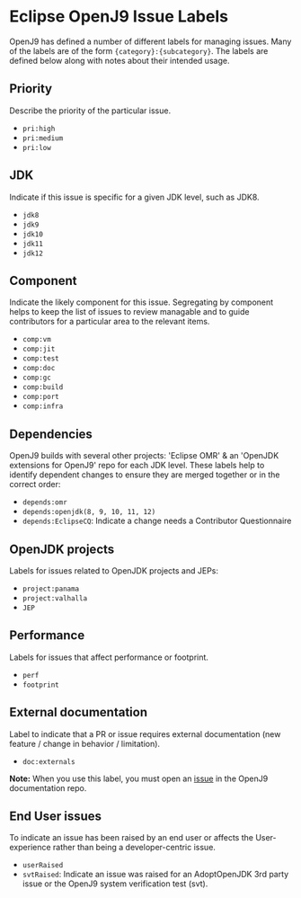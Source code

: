 <!--
Copyright (c) 2018, 2021 IBM Corp. and others

This program and the accompanying materials are made available under
the terms of the Eclipse Public License 2.0 which accompanies this
distribution and is available at https://www.eclipse.org/legal/epl-2.0/
or the Apache License, Version 2.0 which accompanies this distribution and
is available at https://www.apache.org/licenses/LICENSE-2.0.

This Source Code may also be made available under the following
Secondary Licenses when the conditions for such availability set
forth in the Eclipse Public License, v. 2.0 are satisfied: GNU
General Public License, version 2 with the GNU Classpath
Exception [1] and GNU General Public License, version 2 with the
OpenJDK Assembly Exception [2].

[1] https://www.gnu.org/software/classpath/license.html
[2] http://openjdk.java.net/legal/assembly-exception.html

SPDX-License-Identifier: EPL-2.0 OR Apache-2.0 OR GPL-2.0 WITH Classpath-exception-2.0 OR LicenseRef-GPL-2.0 WITH Assembly-exception
-->

# Eclipse OpenJ9 Issue Labels

OpenJ9 has defined a number of different labels for managing issues.
Many of the labels are of the form `{category}:{subcategory}`.
The labels are defined below along with notes about their intended usage.

Priority
---
Describe the priority of the particular issue.

* `pri:high`
* `pri:medium`
* `pri:low`


JDK
---
Indicate if this issue is specific for a given JDK level, such as JDK8.

* `jdk8`
* `jdk9`
* `jdk10`
* `jdk11`
* `jdk12`


Component
---
Indicate the likely component for this issue.  Segregating by component
helps to keep the list of issues to review managable and to guide
contributors for a particular area to the relevant items.

* `comp:vm`
* `comp:jit`
* `comp:test`
* `comp:doc`
* `comp:gc`
* `comp:build`
* `comp:port`
* `comp:infra`


Dependencies
---
OpenJ9 builds with several other projects: 'Eclipse OMR' & an 'OpenJDK
extensions for OpenJ9' repo for each JDK level.  These labels help to
identify dependent changes to ensure they are merged together or in the
correct order:

* `depends:omr`
* `depends:openjdk(8, 9, 10, 11, 12)`
* `depends:EclipseCQ`: Indicate a change needs a Contributor Questionnaire

OpenJDK projects
---
Labels for issues related to OpenJDK projects and JEPs:

* `project:panama`
* `project:valhalla`
* `JEP`

Performance
---
Labels for issues that affect performance or footprint.

* `perf`
* `footprint`

External documentation
---
Label to indicate that a PR or issue requires external documentation (new feature / change in
  behavior / limitation).

* `doc:externals`

**Note:** When you use this label, you must open an [issue](https://github.com/eclipse-openj9/openj9-docs/issues/new?template=new-documentation-change.md) in the OpenJ9 documentation repo.

End User issues
---
To indicate an issue has been raised by an end user or affects the User-experience rather than being a developer-centric issue.

* `userRaised`
* `svtRaised`: Indicate an issue was raised for an AdoptOpenJDK 3rd party issue or the OpenJ9 system verification test (svt).

